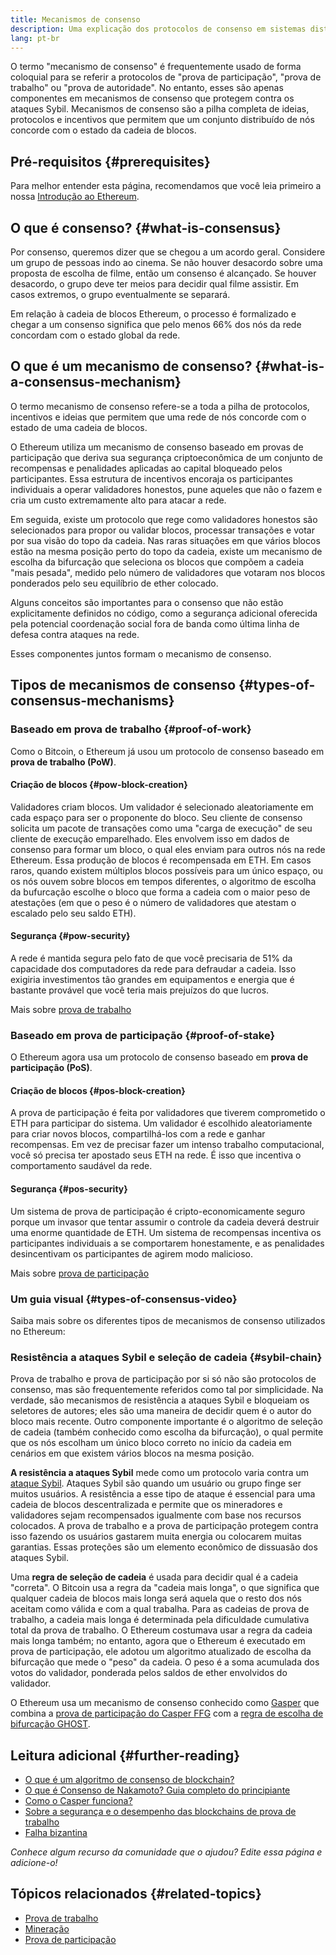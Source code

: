 ```yaml
---
title: Mecanismos de consenso
description: Uma explicação dos protocolos de consenso em sistemas distribuídos e o papel que desempenham no Ethereum.
lang: pt-br
---
```


O termo "mecanismo de consenso" é frequentemente usado de forma coloquial para se referir a protocolos de "prova de participação", "prova de trabalho" ou "prova de autoridade". No entanto, esses são apenas componentes em mecanismos de consenso que protegem contra os ataques Sybil. Mecanismos de consenso são a pilha completa de ideias, protocolos e incentivos que permitem que um conjunto distribuído de nós concorde com o estado da cadeia de blocos.

## Pré-requisitos {#prerequisites}

Para melhor entender esta página, recomendamos que você leia primeiro a nossa [Introdução ao Ethereum](/developers/docs/intro-to-ethereum/).

## O que é consenso? {#what-is-consensus}

Por consenso, queremos dizer que se chegou a um acordo geral. Considere um grupo de pessoas indo ao cinema. Se não houver desacordo sobre uma proposta de escolha de filme, então um consenso é alcançado. Se houver desacordo, o grupo deve ter meios para decidir qual filme assistir. Em casos extremos, o grupo eventualmente se separará.

Em relação à cadeia de blocos Ethereum, o processo é formalizado e chegar a um consenso significa que pelo menos 66% dos nós da rede concordam com o estado global da rede.

## O que é um mecanismo de consenso? {#what-is-a-consensus-mechanism}

O termo mecanismo de consenso refere-se a toda a pilha de protocolos, incentivos e ideias que permitem que uma rede de nós concorde com o estado de uma cadeia de blocos.

O Ethereum utiliza um mecanismo de consenso baseado em provas de participação que deriva sua segurança criptoeconômica de um conjunto de recompensas e penalidades aplicadas ao capital bloqueado pelos participantes. Essa estrutura de incentivos encoraja os participantes individuais a operar validadores honestos, pune aqueles que não o fazem e cria um custo extremamente alto para atacar a rede.

Em seguida, existe um protocolo que rege como validadores honestos são selecionados para propor ou validar blocos, processar transações e votar por sua visão do topo da cadeia. Nas raras situações em que vários blocos estão na mesma posição perto do topo da cadeia, existe um mecanismo de escolha da bifurcação que seleciona os blocos que compõem a cadeia "mais pesada", medido pelo número de validadores que votaram nos blocos ponderados pelo seu equilíbrio de ether colocado.

Alguns conceitos são importantes para o consenso que não estão explicitamente definidos no código, como a segurança adicional oferecida pela potencial coordenação social fora de banda como última linha de defesa contra ataques na rede.

Esses componentes juntos formam o mecanismo de consenso.

## Tipos de mecanismos de consenso {#types-of-consensus-mechanisms}

### Baseado em prova de trabalho {#proof-of-work}

Como o Bitcoin, o Ethereum já usou um protocolo de consenso baseado em **prova de trabalho (PoW)**.

#### Criação de blocos {#pow-block-creation}

Validadores criam blocos. Um validador é selecionado aleatoriamente em cada espaço para ser o proponente do bloco. Seu cliente de consenso solicita um pacote de transações como uma "carga de execução" de seu cliente de execução emparelhado. Eles envolvem isso em dados de consenso para formar um bloco, o qual eles enviam para outros nós na rede Ethereum. Essa produção de blocos é recompensada em ETH. Em casos raros, quando existem múltiplos blocos possíveis para um único espaço, ou os nós ouvem sobre blocos em tempos diferentes, o algoritmo de escolha da bufurcação escolhe o bloco que forma a cadeia com o maior peso de atestações (em que o peso é o número de validadores que atestam o escalado pelo seu saldo ETH).

#### Segurança {#pow-security}

A rede é mantida segura pelo fato de que você precisaria de 51% da capacidade dos computadores da rede para defraudar a cadeia. Isso exigiria investimentos tão grandes em equipamentos e energia que é bastante provável que você teria mais prejuízos do que lucros.

Mais sobre [prova de trabalho](/developers/docs/consensus-mechanisms/pow/)

### Baseado em prova de participação {#proof-of-stake}

O Ethereum agora usa um protocolo de consenso baseado em **prova de participação (PoS)**.

#### Criação de blocos {#pos-block-creation}

A prova de participação é feita por validadores que tiverem comprometido o ETH para participar do sistema. Um validador é escolhido aleatoriamente para criar novos blocos, compartilhá-los com a rede e ganhar recompensas. Em vez de precisar fazer um intenso trabalho computacional, você só precisa ter apostado seus ETH na rede. É isso que incentiva o comportamento saudável da rede.

#### Segurança {#pos-security}

Um sistema de prova de participação é cripto-economicamente seguro porque um invasor que tentar assumir o controle da cadeia deverá destruir uma enorme quantidade de ETH. Um sistema de recompensas incentiva os participantes individuais a se comportarem honestamente, e as penalidades desincentivam os participantes de agirem modo malicioso.

Mais sobre [prova de participação](/developers/docs/consensus-mechanisms/pos/)

### Um guia visual {#types-of-consensus-video}

Saiba mais sobre os diferentes tipos de mecanismos de consenso utilizados no Ethereum:

<YouTube id="ojxfbN78WFQ" />

### Resistência a ataques Sybil e seleção de cadeia {#sybil-chain}

Prova de trabalho e prova de participação por si só não são protocolos de consenso, mas são frequentemente referidos como tal por simplicidade. Na verdade, são mecanismos de resistência a ataques Sybil e bloqueiam os seletores de autores; eles são uma maneira de decidir quem é o autor do bloco mais recente. Outro componente importante é o algoritmo de seleção de cadeia (também conhecido como escolha da bifurcação), o qual permite que os nós escolham um único bloco correto no início da cadeia em cenários em que existem vários blocos na mesma posição.

**A resistência a ataques Sybil** mede como um protocolo varia contra um [ataque Sybil](https://wikipedia.org/wiki/Sybil_attack). Ataques Sybil são quando um usuário ou grupo finge ser muitos usuários. A resistência a esse tipo de ataque é essencial para uma cadeia de blocos descentralizada e permite que os mineradores e validadores sejam recompensados igualmente com base nos recursos colocados. A prova de trabalho e a prova de participação protegem contra isso fazendo os usuários gastarem muita energia ou colocarem muitas garantias. Essas proteções são um elemento econômico de dissuasão dos ataques Sybil.

Uma **regra de seleção de cadeia** é usada para decidir qual é a cadeia "correta". O Bitcoin usa a regra da "cadeia mais longa", o que significa que qualquer cadeia de blocos mais longa será aquela que o resto dos nós aceitam como válida e com a qual trabalha. Para as cadeias de prova de trabalho, a cadeia mais longa é determinada pela dificuldade cumulativa total da prova de trabalho. O Ethereum costumava usar a regra da cadeia mais longa também; no entanto, agora que o Ethereum é executado em prova de participação, ele adotou um algoritmo atualizado de escolha da bifurcação que mede o "peso" da cadeia. O peso é a soma acumulada dos votos do validador, ponderada pelos saldos de ether envolvidos do validador.

O Ethereum usa um mecanismo de consenso conhecido como [Gasper](/developers/docs/consensus-mechanisms/pos/gasper/) que combina a [prova de participação do Casper FFG](https://arxiv.org/abs/1710.09437) com a [regra de escolha de bifurcação GHOST](https://arxiv.org/abs/2003.03052).

## Leitura adicional {#further-reading}

- [O que é um algoritmo de consenso de blockchain?](https://academy.binance.com/en/articles/what-is-a-blockchain-consensus-algorithm)
- [O que é Consenso de Nakamoto? Guia completo do principiante](https://blockonomi.com/nakamoto-consensus/)
- [Como o Casper funciona?](https://medium.com/unitychain/intro-to-casper-ffg-9ed944d98b2d)
- [Sobre a segurança e o desempenho das blockchains de prova de trabalho](https://eprint.iacr.org/2016/555.pdf)
- [Falha bizantina](https://en.wikipedia.org/wiki/Byzantine_fault)

_Conhece algum recurso da comunidade que o ajudou? Edite essa página e adicione-o!_

## Tópicos relacionados {#related-topics}

- [Prova de trabalho](/developers/docs/consensus-mechanisms/pow/)
- [Mineração](/developers/docs/consensus-mechanisms/pow/mining/)
- [Prova de participação](/developers/docs/consensus-mechanisms/pos/)
